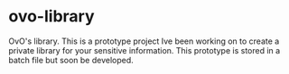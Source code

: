 # ovo-library
OvO's library. This is a prototype project Ive been working on to create a private library for your sensitive information. This prototype is stored in a batch file but soon be developed.
